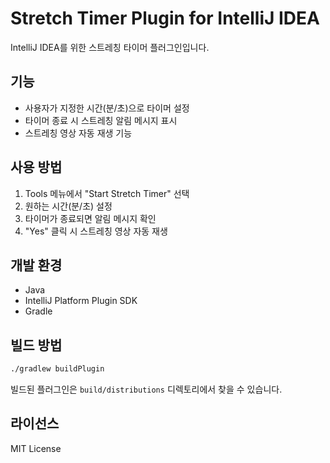# Stretch Timer Plugin for IntelliJ IDEA

IntelliJ IDEA를 위한 스트레칭 타이머 플러그인입니다.

## 기능

- 사용자가 지정한 시간(분/초)으로 타이머 설정
- 타이머 종료 시 스트레칭 알림 메시지 표시
- 스트레칭 영상 자동 재생 기능

## 사용 방법

1. Tools 메뉴에서 "Start Stretch Timer" 선택
2. 원하는 시간(분/초) 설정
3. 타이머가 종료되면 알림 메시지 확인
4. "Yes" 클릭 시 스트레칭 영상 자동 재생

## 개발 환경

- Java
- IntelliJ Platform Plugin SDK
- Gradle

## 빌드 방법

```bash
./gradlew buildPlugin
```

빌드된 플러그인은 `build/distributions` 디렉토리에서 찾을 수 있습니다.

## 라이선스

MIT License 